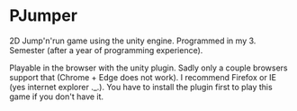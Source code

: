 # PJumper
2D Jump'n'run game using the unity engine. Programmed in my 3. Semester (after a year of programming experience).

Playable in the browser with the unity plugin.
Sadly only a couple browsers support that (Chrome + Edge does not work).
I recommend Firefox or IE (yes internet explorer ._.).
You have to install the plugin first to play this game if you don't have it.
